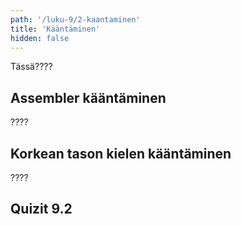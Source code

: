 ```yaml
---
path: '/luku-9/2-kaantaminen'
title: 'Kääntäminen'
hidden: false
---
```


<div>
<lead>Tässä????</lead>
</div>

## Assembler kääntäminen
????

## Korkean tason kielen kääntäminen
????

## Quizit 9.2
<!-- Quiz 9.2.?? -->

<div><quiznator id="5caf0493fd9fd71425c6d6c6"></quiznator></div>
